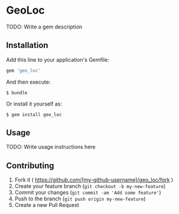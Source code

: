# GeoLoc

TODO: Write a gem description

## Installation

Add this line to your application's Gemfile:

```ruby
gem 'geo_loc'
```

And then execute:

    $ bundle

Or install it yourself as:

    $ gem install geo_loc

## Usage

TODO: Write usage instructions here

## Contributing

1. Fork it ( https://github.com/[my-github-username]/geo_loc/fork )
2. Create your feature branch (`git checkout -b my-new-feature`)
3. Commit your changes (`git commit -am 'Add some feature'`)
4. Push to the branch (`git push origin my-new-feature`)
5. Create a new Pull Request
